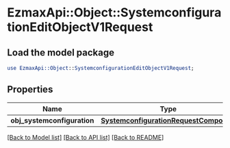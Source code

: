 # EzmaxApi::Object::SystemconfigurationEditObjectV1Request

## Load the model package
```perl
use EzmaxApi::Object::SystemconfigurationEditObjectV1Request;
```

## Properties
Name | Type | Description | Notes
------------ | ------------- | ------------- | -------------
**obj_systemconfiguration** | [**SystemconfigurationRequestCompound**](SystemconfigurationRequestCompound.md) |  | 

[[Back to Model list]](../README.md#documentation-for-models) [[Back to API list]](../README.md#documentation-for-api-endpoints) [[Back to README]](../README.md)


